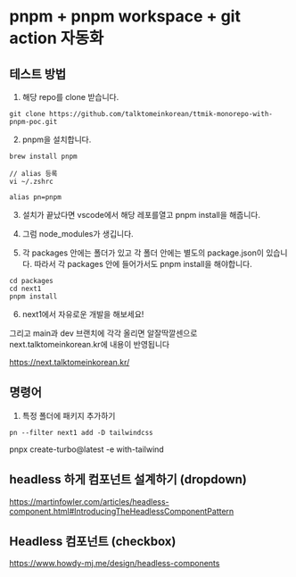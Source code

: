 # pnpm + pnpm workspace + git action 자동화 

## 테스트 방법

1. 해당 repo를 clone 받습니다.

```
git clone https://github.com/talktomeinkorean/ttmik-monorepo-with-pnpm-poc.git
```

2. pnpm을 설치합니다.
```
brew install pnpm

// alias 등록
vi ~/.zshrc

alias pn=pnpm
```

3. 설치가 끝났다면 vscode에서 해당 레포를열고 pnpm install을 해줍니다.

4. 그럼 node_modules가 생깁니다.

5. 각 packages 안에는 폴더가 있고 각 폴더 안에는 별도의 package.json이 있습니다.
따라서 각 packages 안에 들어가서도 pnpm install을 해야합니다. 

```
cd packages
cd next1
pnpm install
```

6. next1에서 자유로운 개발을 해보세요!

그리고 main과 dev 브랜치에 각각 올리면 알잘딱깔센으로 next.talktomeinkorean.kr에 내용이 반영됩니다

https://next.talktomeinkorean.kr/

## 명령어

1. 특정 폴더에 패키지 추가하기

```
pn --filter next1 add -D tailwindcss
```

 pnpx create-turbo@latest -e with-tailwind         



 ## headless 하게 컴포넌트 설계하기 (dropdown)

 https://martinfowler.com/articles/headless-component.html#IntroducingTheHeadlessComponentPattern


 ## Headless 컴포넌트 (checkbox)

 https://www.howdy-mj.me/design/headless-components
